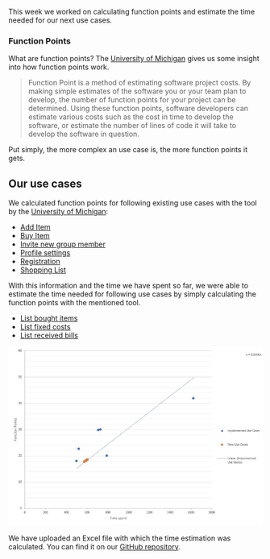 This week we worked on calculating function points and estimate the time needed for our next use cases.

### Function Points
What are function points?
The [University of Michigan](http://groups.umd.umich.edu/cis/course.des/cis375/projects/fp99/main.html) gives us some insight into how function points work. 

> Function Point is a method of estimating software project costs. By making simple estimates
> of the software you or your team plan to develop, the number of function points for your
> project can be determined. Using these function points, software developers can estimate
> various costs such as the cost in time to develop the software, or estimate the number of
> lines of code it will take to develop the software in question.

Put simply, the more complex an use case is, the more function points it gets. 

## Our use cases
We calculated function points for following existing use cases with the tool by the [University of Michigan](http://groups.umd.umich.edu/cis/course.des/cis375/projects/fp99/main.html):

 - [Add Item](https://github.com/WGPlaner/wg_planer/blob/master/Documentation/UC/UC_Add_Item.md)
 - [Buy Item](https://github.com/WGPlaner/wg_planer/blob/master/Documentation/UC/UC_Buy_Item.md)
 - [Invite new group member](https://github.com/WGPlaner/wg_planer/blob/master/Documentation/UC/UC_Invite_New_Group_Member.md)
 - [Profile settings](https://github.com/WGPlaner/wg_planer/blob/master/Documentation/UC/UC_Profile_Settings.md)
 - [Registration](https://github.com/WGPlaner/wg_planer/blob/master/Documentation/UC/UC_Registration.md)
 - [Shopping List](https://github.com/WGPlaner/wg_planer/blob/master/Documentation/UC/UC_Shopping_List.md)

With this information and the time we have spent so far, we were able to estimate the time needed for following use cases by simply calculating the function points with the mentioned tool.

 - [List bought items](https://github.com/WGPlaner/wg_planer/blob/master/Documentation/UC/UC_List_bought_items.md)
 - [List fixed costs](https://github.com/WGPlaner/wg_planer/blob/master/Documentation/UC/UC_List_fixed_costs.md)
 - [List received bills](https://github.com/WGPlaner/wg_planer/blob/master/Documentation/UC/UC_List_received_bills.md)

![](https://raw.githubusercontent.com/WGPlaner/wg_planer/master/Documentation/FunctionPoints/Diagram.jpg)

We have uploaded an Excel file with which the time estimation was calculated. You can find it on our [GitHub repository](https://github.com/WGPlaner/wg_planer/blob/master/Documentation/FunctionPoints/FunctionPoints.xlsx).
